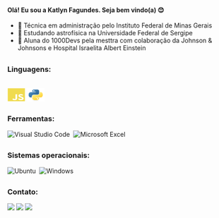 #### Olá! Eu sou a Katlyn Fagundes. Seja bem vindo(a) 😊


- 🌟 Técnica em administração pelo Instituto Federal de Minas Gerais
- 🌟 Estudando astrofísica na Universidade Federal de Sergipe
- 🌟 Aluna do 1000Devs pela mesttra com colaboração da Johnson & Johnsons e Hospital Israelita Albert Einstein

##
### Linguagens:

<div style="display: inline_block"><br>
  <img align="center" alt="Rafa-Js" height="30" width="40" src="https://raw.githubusercontent.com/devicons/devicon/master/icons/javascript/javascript-plain.svg">
  <img align="center" alt="Rafa-Python" height="30" width="40" src="https://raw.githubusercontent.com/devicons/devicon/master/icons/python/python-original.svg">
</div>

##
### Ferramentas:
![Visual Studio Code](https://img.shields.io/badge/Visual_Studio_Code-0078D4?style=for-the-badge&logo=visual%20studio%20code&logoColor=white)&nbsp;
![Microsoft Excel](https://img.shields.io/badge/Microsoft%20Excel-217346.svg?style=for-the-badge&logo=Microsoft-Excel&logoColor=white)

##
### Sistemas operacionais:
![Ubuntu](https://img.shields.io/badge/Ubuntu-E95420?style=for-the-badge&logo=ubuntu&logoColor=white)&nbsp;
![Windows](https://img.shields.io/badge/Windows-0078D6?style=for-the-badge&logo=windows&logoColor=white)&nbsp; 


##
### Contato:

<div> 
  
  <a href="https://www.linkedin.com/in/katlyn-fagundes-2955b3193/" target="_blank"><img src="https://img.shields.io/badge/-LinkedIn-%230077B5?style=for-the-badge&logo=linkedin&logoColor=white" target="_blank"></a>
  <a href="https://www.instagram.com/katlyn_fe/" target="_blank"><img src="https://img.shields.io/badge/-Instagram-%23E4405F?style=for-the-badge&logo=instagram&logoColor=white" target="_blank"></a>
  <a href = "mailto:katlynfe10@gmail.com"><img src="https://img.shields.io/badge/Gmail-EA4335.svg?style=for-the-badge&logo=Gmail&logoColor=white" target="_blank"></a> 
  
</div>
